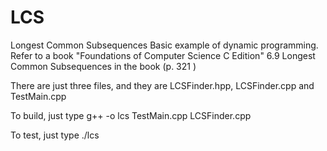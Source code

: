 # LCS
Longest Common Subsequences
Basic example of dynamic programming.
Refer to a book "Foundations of Computer Science C Edition"
  6.9 Longest Common Subsequences in the book (p. 321 )
  
There are just three files, and they are LCSFinder.hpp, LCSFinder.cpp and TestMain.cpp

To build, just type
g++ -o lcs TestMain.cpp LCSFinder.cpp

To test, just type
./lcs
